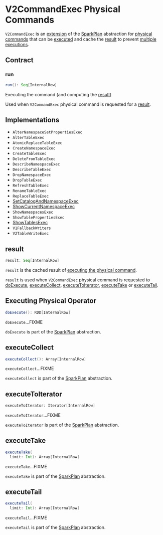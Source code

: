 # V2CommandExec Physical Commands

`V2CommandExec` is an [extension](#contract) of the [SparkPlan](SparkPlan.md) abstraction for [physical commands](#implementations) that can be [executed](#run) and cache the [result](#result) to prevent [multiple executions](#doExecute).

## Contract

### <span id="run"> run

```scala
run(): Seq[InternalRow]
```

Executing the command (and computing the [result](#result))

Used when `V2CommandExec` physical command is requested for a [result](#result).

## Implementations

* <span id="AlterNamespaceSetPropertiesExec"> `AlterNamespaceSetPropertiesExec`
* <span id="AlterTableExec"> `AlterTableExec`
* <span id="AtomicReplaceTableExec"> `AtomicReplaceTableExec`
* <span id="CreateNamespaceExec"> `CreateNamespaceExec`
* <span id="CreateTableExec"> `CreateTableExec`
* <span id="DeleteFromTableExec"> `DeleteFromTableExec`
* <span id="DescribeNamespaceExec"> `DescribeNamespaceExec`
* <span id="DescribeTableExec"> `DescribeTableExec`
* <span id="DropNamespaceExec"> `DropNamespaceExec`
* <span id="DropTableExec"> `DropTableExec`
* <span id="RefreshTableExec"> `RefreshTableExec`
* <span id="RenameTableExec"> `RenameTableExec`
* <span id="ReplaceTableExec"> `ReplaceTableExec`
* <span id="SetCatalogAndNamespaceExec"> [SetCatalogAndNamespaceExec](SetCatalogAndNamespaceExec.md)
* <span id="ShowCurrentNamespaceExec"> [ShowCurrentNamespaceExec](ShowCurrentNamespaceExec.md)
* <span id="ShowNamespacesExec"> `ShowNamespacesExec`
* <span id="ShowTablePropertiesExec"> `ShowTablePropertiesExec`
* <span id="ShowTablesExec"> [ShowTablesExec](ShowTablesExec.md)
* <span id="V1FallbackWriters"> `V1FallbackWriters`
* <span id="V2TableWriteExec"> `V2TableWriteExec`

## <span id="result"> result

```scala
result: Seq[InternalRow]
```

`result` is the cached result of [executing the physical command](#run).

`result` is used when `V2CommandExec` physical command is requested to [doExecute](#doExecute), [executeCollect](#executeCollect), [executeToIterator](#executeToIterator), [executeTake](#executeTake) or [executeTail](#executeTail).

## <span id="doExecute"> Executing Physical Operator

```scala
doExecute(): RDD[InternalRow]
```

`doExecute`...FIXME

`doExecute` is part of the [SparkPlan](SparkPlan.md#doExecute) abstraction.

## <span id="executeCollect"> executeCollect

```scala
executeCollect(): Array[InternalRow]
```

`executeCollect`...FIXME

`executeCollect` is part of the [SparkPlan](SparkPlan.md#executeCollect) abstraction.

## <span id="executeToIterator"> executeToIterator

```scala
executeToIterator: Iterator[InternalRow]
```

`executeToIterator`...FIXME

`executeToIterator` is part of the [SparkPlan](SparkPlan.md#executeToIterator) abstraction.

## <span id="executeTake"> executeTake

```scala
executeTake(
  limit: Int): Array[InternalRow]
```

`executeTake`...FIXME

`executeTake` is part of the [SparkPlan](SparkPlan.md#executeTake) abstraction.

## <span id="executeTail"> executeTail

```scala
executeTail(
  limit: Int): Array[InternalRow]
```

`executeTail`...FIXME

`executeTail` is part of the [SparkPlan](SparkPlan.md#executeTail) abstraction.
